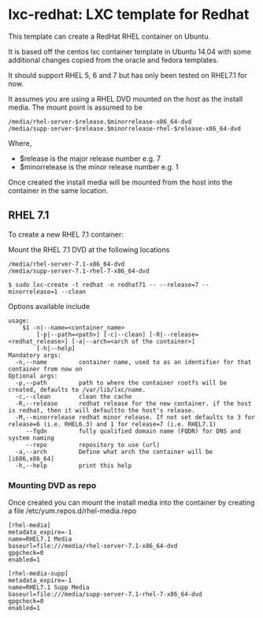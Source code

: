 # lxc-redhat: LXC template for Redhat

This template can create a RedHat RHEL container on Ubuntu.

It is based off the centos lxc container template in Ubuntu 14.04 
with some additional changes copied from the oracle and fedora templates.

It should support RHEL 5, 6 and 7 but has only been tested on RHEL7.1 for now.

It assumes you are using a RHEL DVD mounted on the host as the install media. The mount point is assumed to be

```
/media/rhel-server-$release.$minorrelease-x86_64-dvd
/media/supp-server-$release.$minorrelease-rhel-$release-x86_64-dvd
```

Where, 

  * $release is the major release number e.g. 7
  * $minorrelease is the minor release number e.g. 1


Once created the install media will be mounted from the host into the container in the same location. 

## RHEL 7.1

To create a new RHEL 7.1 container:

Mount the RHEL 7.1 DVD at the following locations

```
/media/rhel-server-7.1-x86_64-dvd
/media/supp-server-7.1-rhel-7-x86_64-dvd
```

```
$ sudo lxc-create -t redhat -n redhat71 -- --release=7 --minorrelease=1 --clean
```

Options available include

```
usage:
    $1 -n|--name=<container_name>
        [-p|--path=<path>] [-c|--clean] [-R|--release=<redhat_release>] [-a|--arch=<arch of the container>]
        [-h|--help]
Mandatory args:
  -n,--name         container name, used to as an identifier for that container from now on
Optional args:
  -p,--path         path to where the container rootfs will be created, defaults to /var/lib/lxc/name.
  -c,--clean        clean the cache
  -R,--release      redhat release for the new container. if the host is redhat, then it will defaultto the host's release.
  -M,--minorrelease redhat minor release. If not set defaults to 3 for release=6 (i.e. RHEL6.3) and 1 for release=7 (i.e. RHEL7.1)
     --fqdn         fully qualified domain name (FQDN) for DNS and system naming
     --repo         repository to use (url)
  -a,--arch         Define what arch the container will be [i686,x86_64]
  -h,--help         print this help
```

### Mounting DVD as repo

Once created you can mount the install media into the container by creating a file /etc/yum.repos.d/rhel-media.repo


```
[rhel-media]
metadata_expire=-1
name=RHEL7.1 Media
baseurl=file:///media/rhel-server-7.1-x86_64-dvd
gpgcheck=0
enabled=1

[rhel-media-supp]
metadata_expire=-1
name=RHEL7.1 Supp Media
baseurl=file:///media/supp-server-7.1-rhel-7-x86_64-dvd
gpgcheck=0
enabled=1
```